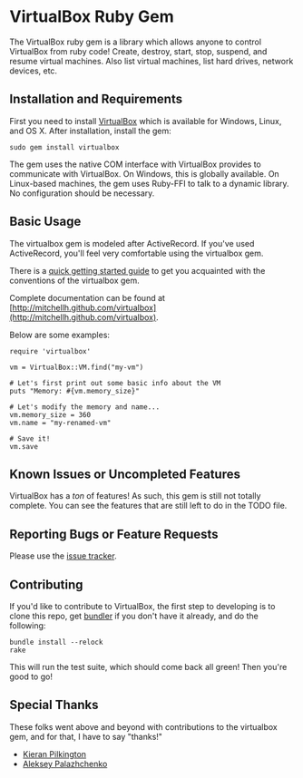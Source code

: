 # VirtualBox Ruby Gem

The VirtualBox ruby gem is a library which allows anyone to control VirtualBox
from ruby code! Create, destroy, start, stop, suspend, and resume virtual machines.
Also list virtual machines, list hard drives, network devices, etc.

## Installation and Requirements

First you need to install [VirtualBox](http://www.virtualbox.org/) which is available for
Windows, Linux, and OS X. After installation, install the gem:

    sudo gem install virtualbox

The gem uses the native COM interface with VirtualBox provides to communicate with
VirtualBox. On Windows, this is globally available. On Linux-based machines, the gem
uses Ruby-FFI to talk to a dynamic library. No configuration should be necessary.

## Basic Usage

The virtualbox gem is modeled after ActiveRecord. If you've used ActiveRecord, you'll
feel very comfortable using the virtualbox gem.

There is a [quick getting started guide](http://mitchellh.github.com/virtualbox/file.GettingStarted.html) to
get you acquainted with the conventions of the virtualbox gem.

Complete documentation can be found at [http://mitchellh.github.com/virtualbox](http://mitchellh.github.com/virtualbox).

Below are some examples:

    require 'virtualbox'

    vm = VirtualBox::VM.find("my-vm")

    # Let's first print out some basic info about the VM
    puts "Memory: #{vm.memory_size}"

    # Let's modify the memory and name...
    vm.memory_size = 360
    vm.name = "my-renamed-vm"

    # Save it!
    vm.save

## Known Issues or Uncompleted Features

VirtualBox has a _ton_ of features! As such, this gem is still not totally complete.
You can see the features that are still left to do in the TODO file.

## Reporting Bugs or Feature Requests

Please use the [issue tracker](https://github.com/mitchellh/virtualbox/issues).

## Contributing

If you'd like to contribute to VirtualBox, the first step to developing is to
clone this repo, get [bundler](http://github.com/carlhuda/bundler) if you
don't have it already, and do the following:

    bundle install --relock
    rake

This will run the test suite, which should come back all green! Then you're good to go!

## Special Thanks

These folks went above and beyond with contributions to the virtualbox gem, and
for that, I have to say "thanks!"

* [Kieran Pilkington](http://github.com/KieranP)
* [Aleksey Palazhchenko](http://github.com/AlekSi)
